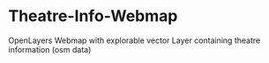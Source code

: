 # Theatre-Info-Webmap
OpenLayers Webmap with explorable vector Layer containing theatre information (osm data)
